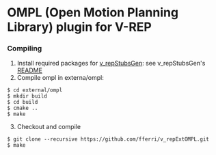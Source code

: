 # OMPL (Open Motion Planning Library) plugin for V-REP

### Compiling

1. Install required packages for [v_repStubsGen](https://github.com/fferri/v_repStubsGen): see v_repStubsGen's [README](external/v_repStubsGen/README.md)
2. Compile ompl in externa/ompl:
```text
$ cd external/ompl
$ mkdir build
$ cd build
$ cmake ..
$ make
```
3. Checkout and compile
```text
$ git clone --recursive https://github.com/fferri/v_repExtOMPL.git
$ make
```
